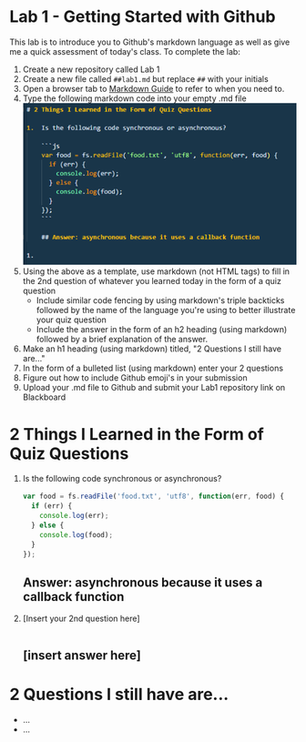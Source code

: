 # Lab 1 - Getting Started with Github

This lab is to introduce you to Github's markdown language as well as give me a quick assessment of today's class. To complete the lab:

1.  Create a new repository called Lab 1
1.  Create a new file called `##lab1.md` but replace `##` with your initials
1.  Open a browser tab to [Markdown Guide](https://guides.github.com/features/mastering-markdown/) to refer to when you need to.
1.  Type the following markdown code into your empty .md file
    ![markdown template](./images/md.PNG)
1.  Using the above as a template, use markdown (not HTML tags) to fill in the 2nd question of whatever you learned today in the form of a quiz question
    * Include similar code fencing by using markdown's triple backticks followed by the name of the language you're using to better illustrate your quiz question
    * Include the answer in the form of an h2 heading (using markdown) followed by a brief explanation of the answer.
1.  Make an h1 heading (using markdown) titled, "2 Questions I still have are..."
1.  In the form of a bulleted list (using markdown) enter your 2 questions
1.  Figure out how to include Github emoji's in your submission
1.  Upload your .md file to Github and submit your Lab1 repository link on Blackboard

# 2 Things I Learned in the Form of Quiz Questions

1.  Is the following code synchronous or asynchronous?

    ```js
    var food = fs.readFile('food.txt', 'utf8', function(err, food) {
      if (err) {
        console.log(err);
      } else {
        console.log(food);
      }
    });
    ```

    ## Answer: asynchronous because it uses a callback function

1.  [Insert your 2nd question here]

    ```js
    ```

    ## [insert answer here]

# 2 Questions I still have are...

* ...
* ...
